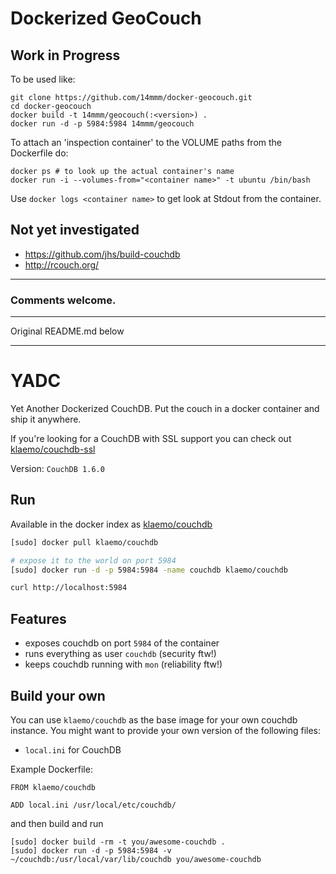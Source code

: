 # Dockerized GeoCouch

## Work in Progress


To be used like:

```
git clone https://github.com/14mmm/docker-geocouch.git
cd docker-geocouch
docker build -t 14mmm/geocouch(:<version>) .
docker run -d -p 5984:5984 14mmm/geocouch
```

To attach an 'inspection container' to the VOLUME paths from the Dockerfile do:

```
docker ps # to look up the actual container's name
docker run -i --volumes-from="<container name>" -t ubuntu /bin/bash
```

Use `docker logs <container name>` to get look at Stdout from the container.

## Not yet investigated

* https://github.com/jhs/build-couchdb
* http://rcouch.org/

---

### Comments welcome.

---

Original README.md below

---

YADC
===

Yet Another Dockerized CouchDB.
Put the couch in a docker container and ship it anywhere.

If you're looking for a CouchDB with SSL support you can check out [klaemo/couchdb-ssl](https://index.docker.io/u/klaemo/couchdb-ssl/)

Version: `CouchDB 1.6.0`

## Run

Available in the docker index as [klaemo/couchdb](https://index.docker.io/u/klaemo/couchdb/)

```bash
[sudo] docker pull klaemo/couchdb

# expose it to the world on port 5984
[sudo] docker run -d -p 5984:5984 -name couchdb klaemo/couchdb

curl http://localhost:5984
```

## Features

* exposes couchdb on port `5984` of the container
* runs everything as user `couchdb` (security ftw!)
* keeps couchdb running with `mon` (reliability ftw!)

## Build your own

You can use `klaemo/couchdb` as the base image for your own couchdb instance.
You might want to provide your own version of the following files:

* `local.ini` for CouchDB

Example Dockerfile:
```
FROM klaemo/couchdb

ADD local.ini /usr/local/etc/couchdb/
```

and then build and run

```
[sudo] docker build -rm -t you/awesome-couchdb .
[sudo] docker run -d -p 5984:5984 -v ~/couchdb:/usr/local/var/lib/couchdb you/awesome-couchdb
```
